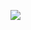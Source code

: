 ![](https://quickchart.io/chart?c=%7B%22type%22%3A%22pie%22%2C%22data%22%3A%7B%22labels%22%3A%5B%22Accepted%22%2C%22Wrong%20Answer%22%2C%22Time%20Limit%20Exceeded%22%2C%22Memory%20Limit%20Exceeded%22%2C%22Run-Time%20Error%22%2C%22Compile%20Error%22%5D%2C%22datasets%22%3A%5B%7B%22data%22%3A%5B292%2C668%2C91%2C9%2C62%2C187%5D%2C%22backgroundColor%22%3A%5B%22rgba(51%2C186%2C80%2C255)%22%2C%22rgba(232%2C79%2C103%2C255)%22%2C%22rgba(243%2C183%2C77%2C255)%22%2C%22rgba(0%2C0%2C0%2C255)%22%2C%22rgba(117%2C169%2C212%2C255)%22%2C%22rgba(196%2C90%2C156%2C255)%22%5D%7D%5D%7D%7D)
